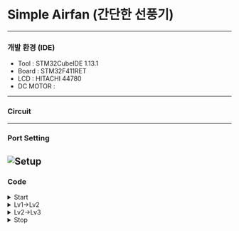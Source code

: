 # Simple Airfan (간단한 선풍기)
---
### 개발 환경 (IDE)
- Tool : STM32CubeIDE 1.13.1
- Board : STM32F411RET
- LCD : HITACHI 44780
- DC MOTOR : 
---
### Circuit

---
### Port Setting
![Setup](https://github.com/JiHyun-Jo7/DC_LCD/assets/141097551/5868322a-918e-4195-9929-24e68d4239bd)
---
### Code

<details>
	<summary>Start</summary>
  	<div markdown="1">

![01_stop_to_speed1](https://github.com/JiHyun-Jo7/DC_LCD/assets/141097551/c708ba7c-0f5b-4951-996a-cfb9e87413da)

```
  lcd_init();
  lcd_put_cur(0,0);
  lcd_send_string("Ready to Start");
  HAL_Delay(1000);
  lcd_put_cur(1,0);
  lcd_send_string("Press the Button");
```

- When turned on, output a message and wait until the button is pressed
- 전원이 들어오면 버튼을 누르기 전까지 메세지가 출력된 상태로 대기한다

```
 if(!(HAL_GPIO_ReadPin(GPIOC, GPIO_PIN_10)))		// Button C10 - LED A5 ON
	  {
		  HAL_GPIO_WritePin(GPIOA, GPIO_PIN_5, 1);
		  HAL_GPIO_WritePin(GPIOA, GPIO_PIN_6, 0);
		  HAL_GPIO_WritePin(GPIOA, GPIO_PIN_7, 0);
		  flag1 = 1;
		  flag2 = 0;
		  flag3 = 0;

		  TIM3->CCR1 = 500;		// motor speed 1

		  lcd_init();			// LCD Initialization
		  HAL_Delay(100);
		  lcd_put_cur(0,0);
		  lcd_send_string("Speed Level : 1");

	  }

```
- Press button D1 (level 1) to rotate the motor to intensity 500  
LED A5 connected to the button will turn on  
The LCD clears the previously displayed message and displays the current level
- 약풍으로 설정한 버튼 C10을 누르면 모터가 500의 강도로 돌기 시작한다  
버튼과 연결된 LED A5에 불이 켜지고, LCD에 적혀있던 텍스트는 지워지고 현재 단계가 출력된다

   </div>
</details>

<details>
	<summary>Lv1->Lv2</summary>
  	<div markdown="1">

![02_speed1_to_speed2](https://github.com/JiHyun-Jo7/DC_LCD/assets/141097551/56e346b6-99af-4334-8519-3df9efa3c3ba)

```
	  if(!(HAL_GPIO_ReadPin(GPIOC, GPIO_PIN_11)))		// Button C11 - LED A6 ON
	  {
		  HAL_GPIO_WritePin(GPIOA, GPIO_PIN_5, 0);
		  HAL_GPIO_WritePin(GPIOA, GPIO_PIN_6, 1);
		  HAL_GPIO_WritePin(GPIOA, GPIO_PIN_7, 0);
		  flag1 = 0;
		  flag2 = 1;
		  flag3 = 0;

		  TIM3->CCR1=750;		// motor speed 2

		  lcd_init();			// LCD Initialization
		  HAL_Delay(100);
		  lcd_put_cur(0,0);
		  lcd_send_string("Speed Level : 2");
	  }
```
- Press button C11 (level 2) to rotate the motor to an intensity of 750  
LED A5 connected to button C10 turns off and LED A6 connected to button C11 turns on  
The previously displayed message on the LCD is erased and a new message is displayed
- 중풍으로 설정한 버튼 C11을 누르면 모터가 750 세기로 돌기 시작한다  
버튼 C10과 연결된 LED A5가 꺼지고 버튼C11과 연결된 LED A6가 켜진다  
LCD에 적혀있던 텍스트는 지워지고 현재 단계가 출력된다

   </div>
</details>

<details>
	<summary>Lv2->Lv3</summary>
  	<div markdown="1">

![03_speed2_to_speed3](https://github.com/JiHyun-Jo7/DC_LCD/assets/141097551/a1772341-79f4-4863-ba0e-6fcc2aaccb59)

```
if(!(HAL_GPIO_ReadPin(GPIOC, GPIO_PIN_12)))		// Button C12 - LED A7 ON
	  {
		  HAL_GPIO_WritePin(GPIOA, GPIO_PIN_5, 0);
		  HAL_GPIO_WritePin(GPIOA, GPIO_PIN_6, 0);
		  HAL_GPIO_WritePin(GPIOA, GPIO_PIN_7, 1);
		  flag1 = 0;
		  flag2 = 0;
		  flag3 = 1;

		  TIM3->CCR1=900;		// motor speed 3

		  lcd_init();
		  HAL_Delay(100);
		  lcd_put_cur(0,0);
		  lcd_send_string("Speed Level : 3");
	  }
```

- Press button C12 (level 3) to rotate the motor to intensity 900  
The LCD and LED(A7) changes are the same as in 1->2
- 강풍으로 설정한 버튼 C12를 누르면 모터가 세기 900으로 돌기 시작한다  
LED(A7)와 LCD의 변화는 1->2 에서 설명한 것과 동일하다

   </div>
</details>

<details>
	<summary>Stop</summary>
  	<div markdown="1">

![04_speed3_to_stop](https://github.com/JiHyun-Jo7/DC_LCD/assets/141097551/becc25b6-3083-4838-b45d-60f2f51a6ab6)

```
if(!(flag1==0&&flag2==0&&flag3==0))
	  {
		  if(!(HAL_GPIO_ReadPin(GPIOD, GPIO_PIN_2)))		// Button D2 - LED B6 ON (3 times)
		  {
			  HAL_GPIO_WritePin(GPIOA, GPIO_PIN_5, 0);
			  HAL_GPIO_WritePin(GPIOA, GPIO_PIN_6, 0);
			  HAL_GPIO_WritePin(GPIOA, GPIO_PIN_7, 0);
			  flag1 = 0;
			  flag2 = 0;
			  flag3 = 0;

			  TIM3->CCR1=0;

			  for(int i=0; i<3; i++)
			  {
				  HAL_GPIO_WritePin(GPIOB, GPIO_PIN_6, 1);
				  HAL_Delay(300);
				  HAL_GPIO_WritePin(GPIOB, GPIO_PIN_6, 0);
				  HAL_Delay(300);
			  }
			  lcd_init();
			  HAL_Delay(100);
			  lcd_put_cur(0,0);
			  lcd_send_string("Stop");
			  HAL_Delay(1000);
			  lcd_put_cur(1,0);
			  lcd_send_string("See U Again!");
			  HAL_Delay(1000);
			  lcd_init();
		  }
	  }

```
- Pressing button D2 (set to stop) stops the motor and turns off all LEDs connected to buttons C10, 11, and 12  
LED B6 (connected to button D2) flashes three times and then turns off  
The LCD displays an exit message and disappears after 1 second
- The stop button only works when the fan is running
- 종료로 설정한 버튼 D2을 누르면 모터가 멈추고 버튼 C10, 11, 12와 연결된 LED가 꺼진다  
버튼 D2와 연결된 LED가 3회 깜빡인 후 꺼지며,
LCD 에 종료 메세지가 표시된 후 1초 후 사라진다
- 선풍기가 작동 중일때만 종료버튼은 작동한다
   </div>
</details>
